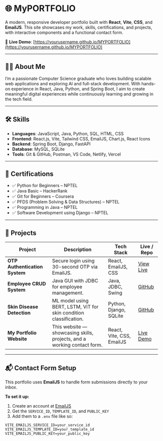 # 🌐 MyPORTFOLIO

A modern, responsive developer portfolio built with **React**, **Vite**, **CSS**, and **EmailJS**. This site showcases my work, skills, certifications, and projects, with interactive components and a functional contact form.

🔗 **Live Demo**: [https://yourusername.github.io/MYPORTFOLIO](https://yourusername.github.io/MYPORTFOLIO)

---

## 👨‍💻 About Me

I’m a passionate Computer Science graduate who loves building scalable web applications and exploring AI and full-stack development. With hands-on experience in React, Java, Python, and Spring Boot, I aim to create meaningful digital experiences while continuously learning and growing in the tech field.

---

## 🛠️ Skills

- **Languages**: JavaScript, Java, Python, SQL, HTML, CSS
- **Frontend**: React.js, Vite, Tailwind CSS, EmailJS, Chart.js, React Icons
- **Backend**: Spring Boot, Django, FastAPI
- **Database**: MySQL, SQLite
- **Tools**: Git & GitHub, Postman, VS Code, Netlify, Vercel

---

## 🏅 Certifications

- ✅ Python for Beginners – NPTEL  
- ✅ Java Basic – HackerRank  
- ✅ Git for Beginners – Coursera  
- ✅ PFDS (Problem Solving & Data Structures) – NPTEL  
- ✅ Programming in Java – NPTEL  
- ✅ Software Development using Django – NPTEL  

---

## 💼 Projects

| Project                          | Description                                                                 | Tech Stack               | Live / Repo            |
|----------------------------------|-----------------------------------------------------------------------------|--------------------------|------------------------|
| **OTP Authentication System**    | Secure login using 30-second OTP via EmailJS.                              | React, EmailJS, CSS      | [View Live](#)         |
| **Employee CRUD System**         | Java GUI with JDBC for employee management.                                | Java, JDBC, Swing        | [GitHub](#)            |
| **Skin Disease Detection**       | ML model using BERT, LSTM, ViT for skin condition classification.          | Python, Django, SQLite   | [GitHub](#)            |
| **My Portfolio Website**         | This website — showcasing skills, projects, and a working contact form.    | React, Vite, CSS, EmailJS | [Live Demo](https://yourusername.github.io/MYPORTFOLIO) |

---

## 📬 Contact Form Setup

This portfolio uses **EmailJS** to handle form submissions directly to your inbox.

**To set it up:**

1. Create an account at [EmailJS](https://emailjs.com)
2. Get the `SERVICE_ID`, `TEMPLATE_ID`, and `PUBLIC_KEY`
3. Add them to a `.env` file like so:

```env
VITE_EMAILJS_SERVICE_ID=your_service_id
VITE_EMAILJS_TEMPLATE_ID=your_template_id
VITE_EMAILJS_PUBLIC_KEY=your_public_key
